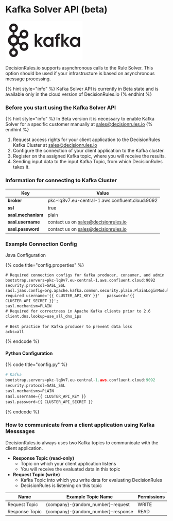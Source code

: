 # Kafka Solver API (beta)

![](../.gitbook/assets/apache_kafka-ar21.svg)

DecisionRules.io supports asynchronous calls to the Rule Solver. This option should be used if your infrastructure is based on asynchronous message processing.

{% hint style="info" %}
Kafka Solver API is currently in Beta state and is available only in the cloud version of DecisionRules.io
{% endhint %}

### Before you start using the Kafka Solver API

{% hint style="info" %}
In Beta version it is necessary to enable Kafka Solver for a specific customer manually at sales@decisionrules.io
{% endhint %}

1. Request access rights for your client application to the DecisionRules Kafka Cluster at sales@decisionrules.io
2. Configure the connection of your client application to the Kafka cluster.
3. Register on the assigned Kafka topic, where you will receive the results.
4. Sending input data to the input Kafka Topic, from which DecisionRules takes it.

### Information for connecting to Kafka Cluster

| Key                | Value                                           |
| ------------------ | ----------------------------------------------- |
| **broker**         | pkc-lq8v7.eu-central-1.aws.confluent.cloud:9092 |
| **ssl**            | true                                            |
| **sasl.mechanism** | plain                                           |
| **sasl.username**  | contact us on sales@decisionrules.io            |
| **sasl.password**  | contact us on sales@decisionrules.io            |

### Example Connection Config

Java Configuration

{% code title="config.properties" %}
```properties
# Required connection configs for Kafka producer, consumer, and admin
bootstrap.servers=pkc-lq8v7.eu-central-1.aws.confluent.cloud:9092
security.protocol=SASL_SSL
sasl.jaas.config=org.apache.kafka.common.security.plain.PlainLoginModule   required username='{{ CLUSTER_API_KEY }}'   password='{{ CLUSTER_API_SECRET }}';
sasl.mechanism=PLAIN
# Required for correctness in Apache Kafka clients prior to 2.6
client.dns.lookup=use_all_dns_ips

# Best practice for Kafka producer to prevent data loss
acks=all

```
{% endcode %}

#### Python Configuration

{% code title="config.py" %}
```python
# Kafka
bootstrap.servers=pkc-lq8v7.eu-central-1.aws.confluent.cloud:9092
security.protocol=SASL_SSL
sasl.mechanisms=PLAIN
sasl.username={{ CLUSTER_API_KEY }}
sasl.password={{ CLUSTER_API_SECRET }}
```
{% endcode %}

### How to communicate from a client application using Kafka Messsages

DecisionRules.io always uses two Kafka topics to communicate with the client application.

* **Response Topic (read-only)**
  * Topic on which your client application listens
  * You will receive the evaluated data in this topic
* **Request Topic (write)**
  * Kafka Topic into which you write data for evaluating DecisionRules
  * DecisionRules is listening on this topic

| Name           | Example Topic Name                 | Permissions |
| -------------- | ---------------------------------- | ----------- |
| Request Topic  | {company}-{random_number}-request  | WRITE       |
| Response Topic | {company}-{random_number}-response | READ        |



